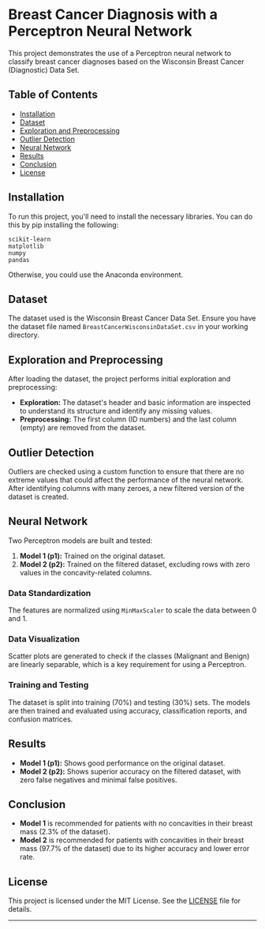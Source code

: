 # Breast Cancer Diagnosis with a Perceptron Neural Network

This project demonstrates the use of a Perceptron neural network to classify breast cancer diagnoses based on the Wisconsin Breast Cancer (Diagnostic) Data Set.

## Table of Contents
- [Installation](#installation)
- [Dataset](#dataset)
- [Exploration and Preprocessing](#exploration-and-preprocessing)
- [Outlier Detection](#outlier-detection)
- [Neural Network](#neural-network)
- [Results](#results)
- [Conclusion](#conclusion)
- [License](#license)

## Installation

To run this project, you'll need to install the necessary libraries. You can do this by pip installing the following:

```
scikit-learn
matplotlib
numpy
pandas
```

Otherwise, you could use the Anaconda environment.

## Dataset

The dataset used is the Wisconsin Breast Cancer Data Set. Ensure you have the dataset file named `BreastCancerWisconsinDataSet.csv` in your working directory.

## Exploration and Preprocessing

After loading the dataset, the project performs initial exploration and preprocessing:

- **Exploration:** The dataset's header and basic information are inspected to understand its structure and identify any missing values.
- **Preprocessing:** The first column (ID numbers) and the last column (empty) are removed from the dataset.

## Outlier Detection

Outliers are checked using a custom function to ensure that there are no extreme values that could affect the performance of the neural network. After identifying columns with many zeroes, a new filtered version of the dataset is created.

## Neural Network

Two Perceptron models are built and tested:

1. **Model 1 (p1):** Trained on the original dataset.
2. **Model 2 (p2):** Trained on the filtered dataset, excluding rows with zero values in the concavity-related columns.

### Data Standardization

The features are normalized using `MinMaxScaler` to scale the data between 0 and 1.

### Data Visualization

Scatter plots are generated to check if the classes (Malignant and Benign) are linearly separable, which is a key requirement for using a Perceptron.

### Training and Testing

The dataset is split into training (70%) and testing (30%) sets. The models are then trained and evaluated using accuracy, classification reports, and confusion matrices.

## Results

- **Model 1 (p1):** Shows good performance on the original dataset.
- **Model 2 (p2):** Shows superior accuracy on the filtered dataset, with zero false negatives and minimal false positives.

## Conclusion

- **Model 1** is recommended for patients with no concavities in their breast mass (2.3% of the dataset).
- **Model 2** is recommended for patients with concavities in their breast mass (97.7% of the dataset) due to its higher accuracy and lower error rate.

## License

This project is licensed under the MIT License. See the [LICENSE](LICENSE) file for details.

---
